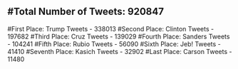 #Total Number of Tweets: 920847 
---
#First Place: Trump Tweets - 338013
#Second Place: Clinton Tweets - 197682
#Third Place: Cruz Tweets - 139029
#Fourth Place: Sanders Tweets - 104241
#Fifth Place: Rubio Tweets - 56090
#Sixth Place: Jeb! Tweets - 41410
#Seventh Place: Kasich Tweets - 32902
#Last Place: Carson Tweets - 11480
